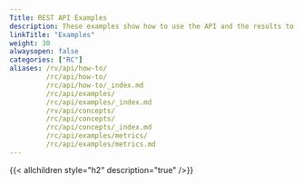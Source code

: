 ```yaml
---
Title: REST API Examples
description: These examples show how to use the API and the results to expect.
linkTitle: "Examples"
weight: 30
alwaysopen: false
categories: ["RC"]
aliases: /rv/api/how-to/
         /rc/api/how-to/
         /rc/api/how-to/_index.md
         /rc/api/examples/
         /rc/api/examples/_index.md
         /rv/api/concepts/
         /rc/api/concepts/
         /rc/api/concepts/_index.md
         /rc/api/examples/metrics/
         /rc/api/examples/metrics.md
---
```

{{< allchildren style="h2" description="true" />}}
